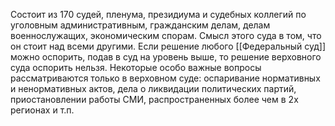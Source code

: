 Состоит из 170 судей, пленума, президиума и судебных коллегий по уголовным административным, гражданским делам, делам военнослужащих, экономическим спорам.
Смысл этого суда в том, что он стоит над всеми другими. Если решение любого [[Федеральный суд]] можно оспорить, подав в суд на уровень выше, то решение верховного суда оспорить нельзя. Некоторые особо важные вопросы рассматриваются только в верховном суде: оспаривание нормативных и ненормативных актов, дела о ликвидации политических партий, приостановлении работы СМИ, распространенных более чем в 2х регионах и т.п.